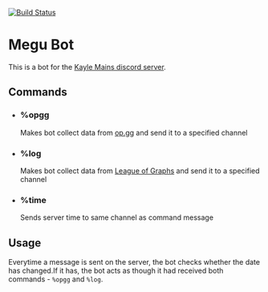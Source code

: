 [![Build Status](https://travis-ci.com/SanathJ/Test.svg?token=zpvipNg2JxgsxVy9rFSB&branch=master)](https://travis-ci.com/SanathJ/Test)
# **Megu Bot**
This is a bot for the [Kayle Mains discord server](https://discord.gg/ExyGyS8). 

## **Commands**
- ### %opgg
    Makes bot collect data from [op.gg](https://na.op.gg) and send it to a specified channel 
- ### %log
    Makes bot collect data from [League of Graphs](https://www.leagueofgraphs.com/) and send it to a specified channel
- ### %time
    Sends server time to same channel as command message

## **Usage**
Everytime a message is sent on the server, the bot checks whether the date has changed.If it has, the bot acts as though it had received both commands - `%opgg` and `%log`.

    